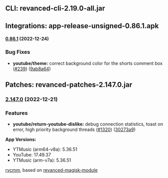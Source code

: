 ## CLI: revanced-cli-2.19.0-all.jar  
## Integrations: app-release-unsigned-0.86.1.apk  
#### [0.86.1](https://github.com/revanced/revanced-integrations/compare/v0.86.0...v0.86.1) (2022-12-24)
### Bug Fixes
* **youtube/theme:** correct background color for the shorts comment box ([#239](https://github.com/revanced/revanced-integrations/issues/239)) ([9ab8a64](https://github.com/revanced/revanced-integrations/commit/9ab8a646ed07d709c46fe7b5dd3238bc23301b8b))

  
## Patches: revanced-patches-2.147.0.jar  
### [2.147.0](https://github.com/revanced/revanced-patches/compare/v2.146.0...v2.147.0) (2022-12-21)
### Features
* **youtube/return-youtube-dislike:** debug connection statistics, toast on error, high priority background threads ([#1320](https://github.com/revanced/revanced-patches/issues/1320)) ([30273a9](https://github.com/revanced/revanced-patches/commit/30273a9bbdd40453baeb09f26ac9d218569a3e71))

  
**App Versions:**  
 * YTMusic (arm64-v8a): 5.36.51  
 * YouTube: 17.49.37  
 * YTMusic (arm-v7a): 5.36.51  

 [rvcmm](https://github.com/thrwKappu/rvcmm/), based on [revanced-magisk-module](https://github.com/j-hc/revanced-magisk-module)  
